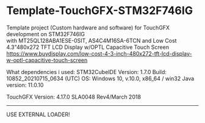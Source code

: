 # Template-TouchGFX-STM32F746IG
 
Template project (Custom hardware and software) for TouchGFX development on STM32F746IG<br/>
with MT25QL128ABA1ESE-0SIT, AS4C4M16SA-6TCN and Low Cost 4.3"480x272 TFT LCD Display w/OPTL Capacitive Touch Screen<br/>
https://www.buydisplay.com/low-cost-4-3-inch-480x272-tft-lcd-display-w-optl-capacitive-touch-screen

What dependencies i used:
STM32CubeIDE
Version: 1.7.0
Build: 10852_20210715_0634 (UTC)
OS: Windows 10, v.10.0, x86_64 / win32
Java version: 11.0.10

TouchGFX Version: 4.17.0 
SLA0048 Rev4/March 2018

--------------------------

USE EXTERNAL LOADER!

